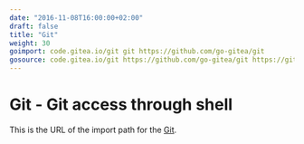 ```yaml
---
date: "2016-11-08T16:00:00+02:00"
draft: false
title: "Git"
weight: 30
goimport: code.gitea.io/git git https://github.com/go-gitea/git
gosource: code.gitea.io/git https://github.com/go-gitea/git https://github.com/go-gitea/git/tree/master{/dir} https://github.com/go-gitea/git/blob/master{/dir}/{file}#L{line}
---
```


# Git - Git access through shell

This is the URL of the import path for the
[Git](http://github.com/go-gitea/git).
